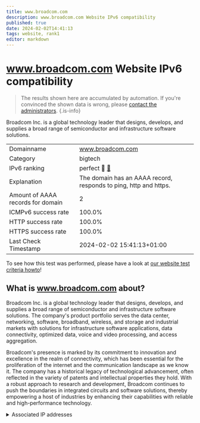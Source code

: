 ```yaml
---
title: www.broadcom.com
description: www.broadcom.com Website IPv6 compatibility
published: true
date: 2024-02-02T14:41:13
tags: website, rank1
editor: markdown
---
```


# www.broadcom.com Website IPv6 compatibility

> The results shown here are accumulated by automation. If you're convinced the shown data is wrong, please [contact the administrators](/howto/chat). 
{.is-info}

Broadcom Inc. is a global technology leader that designs, develops, and supplies a broad range of semiconductor and infrastructure software solutions.


|   |   |
| - | - |
| Domainname | www.broadcom.com
| Category | bigtech |
| IPv6 ranking | perfect :1st_place_medal: [🔗](/howto/ranking) |
| Explanation | The domain has an AAAA record, responds to ping, http and https. |
| Amount of AAAA records for domain | 2 |
| ICMPv6 success rate | 100.0%|
| HTTP success rate | 100.0% |
| HTTPS success rate | 100.0% |
| Last Check Timestamp | 2024-02-02 15:41:13+01:00 |

To see how this test was performed, please have a look at [our website test criteria howto](/howto/testcriteria/website)!


## What is www.broadcom.com about?
Broadcom Inc. is a global technology leader that designs, develops, and supplies a broad range of semiconductor and infrastructure software solutions. The company's product portfolio serves the data center, networking, software, broadband, wireless, and storage and industrial markets with solutions for infrastructure software applications, data connectivity, optimized data, voice and video processing, and access aggregation.

Broadcom's presence is marked by its commitment to innovation and excellence in the realm of connectivity, which has been essential for the proliferation of the internet and the communication landscape as we know it. The company has a historical legacy of technological advancement, often reflected in the variety of patents and intellectual properties they hold. With a robust approach to research and development, Broadcom continues to push the boundaries in integrated circuits and software solutions, thereby empowering a host of industries by enhancing their capabilities with reliable and high-performance technology.



<details>
<summary>Associated IP addresses</summary>

2606:4700:4400::6812:2096

2606:4700:4400::ac40:9b6a

</details>
